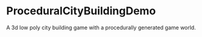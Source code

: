 # ProceduralCityBuildingDemo
A 3d low poly city building game with a procedurally generated game world.



